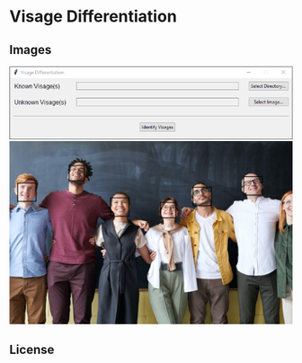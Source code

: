 # Visage Differentiation

## Images
![Screenshot](images/screenshot.png)
![Identified Visages](images/identified_visages.jpg)

## License
